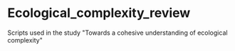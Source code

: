 # Ecological_complexity_review
Scripts used in the study "Towards a cohesive understanding of ecological complexity"

